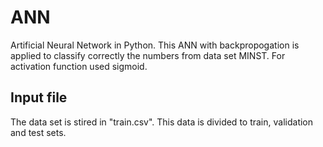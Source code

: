 # ANN
Artificial Neural Network in Python. This ANN with backpropogation is applied to classify correctly the numbers from data set MINST. 
For activation function used sigmoid.

## Input file
The data set is stired in "train.csv". This data is divided to train, validation and test sets.

